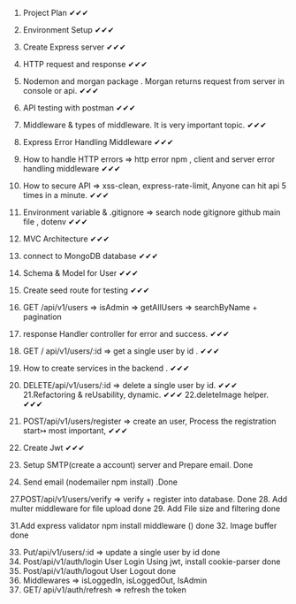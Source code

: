 1. Project Plan ✔✔✔
2. Environment Setup ✔✔✔
3. Create Express server ✔✔✔
4. HTTP request and response ✔✔✔
5. Nodemon and morgan package . Morgan returns request from server in console or api. ✔✔✔
6. API testing with postman ✔✔✔
7. Middleware & types of middleware. It is very important topic.  ✔✔✔

8. Express Error Handling Middleware ✔✔✔

9. How to handle HTTP errors => http error npm , client and server error handling middleware ✔✔✔

10. How to secure API => xss-clean, express-rate-limit, Anyone can hit api 5 times in a minute. ✔✔✔

11. Environment variable & .gitignore => search node gitignore github main file , dotenv  ✔✔✔

12. MVC Architecture ✔✔✔
13. connect to MongoDB database ✔✔✔

14. Schema & Model for User  ✔✔✔
15. Create seed route for testing ✔✔✔
16. GET /api/v1/users => isAdmin => getAllUsers => searchByName + pagination

17. response Handler controller for error and success. ✔✔✔

18. GET / api/v1/users/:id => get a single user by id . ✔✔✔
19. How to create services in the backend . ✔✔✔
20. DELETE/api/v1/users/:id => delete a single user by id. ✔✔✔
21.Refactoring & reUsability, dynamic. ✔✔✔
22.deleteImage helper. ✔✔✔

23. POST/api/v1/users/register => create an user, Process the registration start↣ most important, ✔✔✔
24. Create Jwt ✔✔✔

25. Setup SMTP(create a account) server and Prepare email. Done
26. Send email (nodemailer npm install) .Done


27.POST/api/v1/users/verify => verify + register into database. Done
28. Add multer middleware for file upload done
29. Add File size and filtering done


31.Add express validator npm install middleware () done
32. Image buffer done

33. Put/api/v1/users/:id => update a single user by id done
34. Post/api/v1/auth/login   User Login Using jwt, install cookie-parser done
35. Post/api/v1/auth/logout  User Logout done
36. Middlewares => isLoggedIn, isLoggedOut, IsAdmin
37. GET/ api/v1/auth/refresh  => refresh the token
